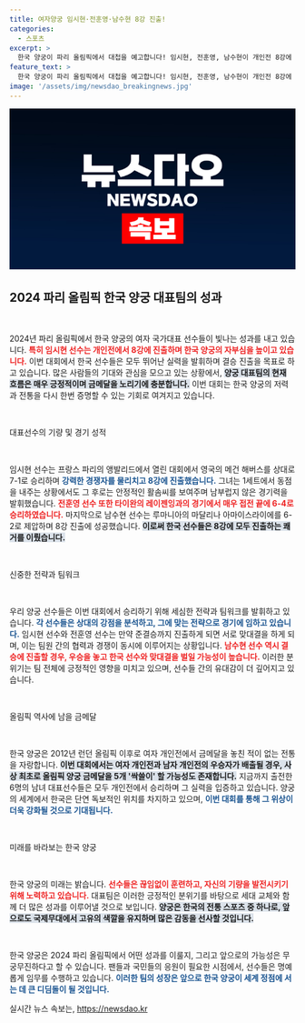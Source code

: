 ```yaml
---
title: 여자양궁 임시현·전훈영·남수현 8강 진출!
categories:
  - 스포츠
excerpt: >
  한국 양궁이 파리 올림픽에서 대첩을 예고합니다! 임시현, 전훈영, 남수현이 개인전 8강에 모두 진출하며 금메달 싹쓸이 가능성을 높였습니다. 이들의 다음 경기도 주목해보세요!
feature_text: >
  한국 양궁이 파리 올림픽에서 대첩을 예고합니다! 임시현, 전훈영, 남수현이 개인전 8강에 모두 진출하며 금메달 싹쓸이 가능성을 높였습니다. 이들의 다음 경기도 주목해보세요!
image: '/assets/img/newsdao_breakingnews.jpg'
---
```


<p><img src="/assets/img/newsdao_breakingnews.jpg" alt="bookingtag 속보" /></p>

<h2 data-ke-size="size26">2024 파리 올림픽 한국 양궁 대표팀의 성과</h2>

<p data-ke-size="size16">&nbsp;</p>

<p>2024년 파리 올림픽에서 한국 양궁의 여자 국가대표 선수들이 빛나는 성과를 내고 있습니다. <b><span style="color: #ee2323;">특히 임시현 선수는 개인전에서 8강에 진출하며 한국 양궁의 자부심을 높이고 있습니다.</span></b> 이번 대회에서 한국 선수들은 모두 뛰어난 실력을 발휘하며 결승 진출을 목표로 하고 있습니다. 많은 사람들의 기대와 관심을 모으고 있는 상황에서, <b><span style="background-color: #21538527;">양궁 대표팀의 현재 흐름은 매우 긍정적이며 금메달을 노리기에 충분합니다.</span></b> 이번 대회는 한국 양궁의 저력과 전통을 다시 한번 증명할 수 있는 기회로 여겨지고 있습니다.</p>

<p data-ke-size="size16">&nbsp;</p>

<p>대표선수의 기량 및 경기 성적</p>

<p data-ke-size="size16">&nbsp;</p>

<p>임시현 선수는 프랑스 파리의 앵발리드에서 열린 대회에서 영국의 메건 해버스를 상대로 7-1로 승리하며 <b><span style="color: #1a5490;">강력한 경쟁자를 물리치고 8강에 진출했습니다.</span></b> 그녀는 1세트에서 동점을 내주는 상황에서도 그 후로는 안정적인 활솜씨를 보여주며 남부럽지 않은 경기력을 발휘했습니다. <b><span style="color: #ee2323;">전훈영 선수 또한 타이완의 레이젠잉과의 경기에서 매우 접전 끝에 6-4로 승리하였습니다.</span></b> 마지막으로 남수현 선수는 루마니아의 마달리나 아마이스라이에를 6-2로 제압하며 8강 진출에 성공했습니다. <b><span style="background-color: #21538527;">이로써 한국 선수들은 8강에 모두 진출하는 쾌거를 이뤘습니다.</span></b></p>

<p data-ke-size="size16">&nbsp;</p>

<p>신중한 전략과 팀워크</p>

<p data-ke-size="size16">&nbsp;</p>

<p>우리 양궁 선수들은 이번 대회에서 승리하기 위해 세심한 전략과 팀워크를 발휘하고 있습니다. <b><span style="color: #1a5490;">각 선수들은 상대의 강점을 분석하고, 그에 맞는 전략으로 경기에 임하고 있습니다.</span></b> 임시현 선수와 전훈영 선수는 만약 준결승까지 진출하게 되면 서로 맞대결을 하게 되며, 이는 팀원 간의 협력과 경쟁이 동시에 이루어지는 상황입니다. <b><span style="color: #ee2323;">남수현 선수 역시 결승에 진출할 경우, 우승을 놓고 한국 선수와 맞대결을 벌일 가능성이 높습니다.</span></b> 이러한 분위기는 팀 전체에 긍정적인 영향을 미치고 있으며, 선수들 간의 유대감이 더 깊어지고 있습니다.</p>

<p data-ke-size="size16">&nbsp;</p>

<p>올림픽 역사에 남을 금메달</p>

<p data-ke-size="size16">&nbsp;</p>

<p>한국 양궁은 2012년 런던 올림픽 이후로 여자 개인전에서 금메달을 놓친 적이 없는 전통을 자랑합니다. <b><span style="background-color: #21538527;">이번 대회에서는 여자 개인전과 남자 개인전의 우승자가 배출될 경우, 사상 최초로 올림픽 양궁 금메달을 5개 '싹쓸이' 할 가능성도 존재합니다.</span></b> 지금까지 출전한6명의 남녀 대표선수들은 모두 개인전에서 승리하며 그 실력을 입증하고 있습니다. 양궁의 세계에서 한국은 단연 독보적인 위치를 차지하고 있으며, <b><span style="color: #1a5490;">이번 대회를 통해 그 위상이 더욱 강화될 것으로 기대됩니다.</span></b></p>

<p data-ke-size="size16">&nbsp;</p>

<p>미래를 바라보는 한국 양궁</p>

<p data-ke-size="size16">&nbsp;</p>

<p>한국 양궁의 미래는 밝습니다. <b><span style="color: #ee2323;">선수들은 끊임없이 훈련하고, 자신의 기량을 발전시키기 위해 노력하고 있습니다.</span></b> 대표팀은 이러한 긍정적인 분위기를 바탕으로 세대 교체와 함께 더 많은 성과를 이루어낼 것으로 보입니다. <b><span style="background-color: #21538527;">양궁은 한국의 전통 스포츠 중 하나로, 앞으로도 국제무대에서 고유의 색깔을 유지하며 많은 감동을 선사할 것입니다.</span></b> </p>

<p data-ke-size="size16">&nbsp;</p>

<p>한국 양궁은 2024 파리 올림픽에서 어떤 성과를 이룰지, 그리고 앞으로의 가능성은 무궁무진하다고 할 수 있습니다. 팬들과 국민들의 응원이 필요한 시점에서, 선수들은 명예롭게 임무를 수행하고 있습니다. <b><span style="color: #1a5490;">이러한 팀의 성장은 앞으로 한국 양궁이 세계 정점에 서는 데 큰 디딤돌이 될 것입니다.</span></b> </p>
실시간 뉴스 속보는, <a href="https://newsdao.kr" rel="dofollow">https://newsdao.kr</a>


